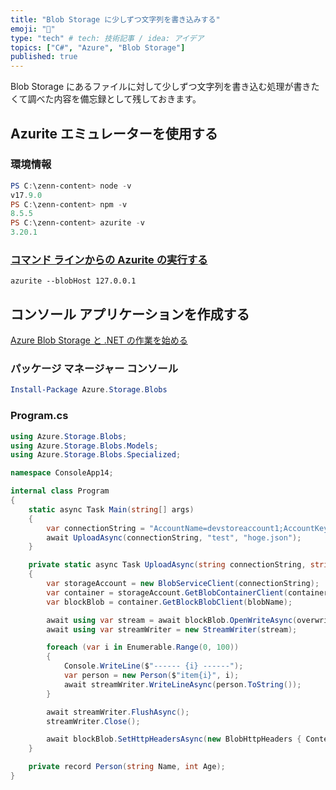 ```yaml
---
title: "Blob Storage に少しずつ文字列を書き込みする"
emoji: "💬"
type: "tech" # tech: 技術記事 / idea: アイデア
topics: ["C#", "Azure", "Blob Storage"]
published: true
---
```


Blob Storage にあるファイルに対して少しずつ文字列を書き込む処理が書きたくて調べた内容を備忘録として残しておきます。

## Azurite エミュレーターを使用する

### 環境情報

```powershell
PS C:\zenn-content> node -v
v17.9.0
PS C:\zenn-content> npm -v
8.5.5
PS C:\zenn-content> azurite -v
3.20.1
```

### [コマンド ラインからの Azurite の実行する](https://learn.microsoft.com/ja-jp/azure/storage/common/storage-use-azurite?tabs=visual-studio#running-azurite-from-the-command-line)

```node
azurite --blobHost 127.0.0.1
```

## コンソール アプリケーションを作成する

[Azure Blob Storage と .NET の作業を始める](https://learn.microsoft.com/ja-jp/azure/storage/blobs/storage-blob-dotnet-get-started)

### パッケージ マネージャー コンソール

```powershell
Install-Package Azure.Storage.Blobs
```

### Program.cs

```csharp
using Azure.Storage.Blobs;
using Azure.Storage.Blobs.Models;
using Azure.Storage.Blobs.Specialized;

namespace ConsoleApp14;

internal class Program
{
    static async Task Main(string[] args)
    {
        var connectionString = "AccountName=devstoreaccount1;AccountKey=Eby8vdM02xNOcqFlqUwJPLlmEtlCDXJ1OUzFT50uSRZ6IFsuFq2UVErCz4I6tq/K1SZFPTOtr/KBHBeksoGMGw==;DefaultEndpointsProtocol=http;BlobEndpoint=http://127.0.0.1:10000/devstoreaccount1;QueueEndpoint=http://127.0.0.1:10001/devstoreaccount1;TableEndpoint=http://127.0.0.1:10002/devstoreaccount1;";
        await UploadAsync(connectionString, "test", "hoge.json");
    }

    private static async Task UploadAsync(string connectionString, string containerName, string blobName)
    {
        var storageAccount = new BlobServiceClient(connectionString);
        var container = storageAccount.GetBlobContainerClient(containerName);
        var blockBlob = container.GetBlockBlobClient(blobName);

        await using var stream = await blockBlob.OpenWriteAsync(overwrite: true);
        await using var streamWriter = new StreamWriter(stream);

        foreach (var i in Enumerable.Range(0, 100))
        {
            Console.WriteLine($"------ {i} ------");
            var person = new Person($"item{i}", i);
            await streamWriter.WriteLineAsync(person.ToString());
        }

        await streamWriter.FlushAsync();
        streamWriter.Close();

        await blockBlob.SetHttpHeadersAsync(new BlobHttpHeaders { ContentType = "application/json" });
    }

    private record Person(string Name, int Age);
}
```
